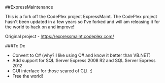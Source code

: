 ##ExpressMaintenance

This is a fork off the CodePlex project ExpressMaint. The CodePlex project hasn't been updated in a few years so I've forked and will am releasing it for the
world to hack on and improve!

Original project - https://expressmaint.codeplex.com/

###To Do

* Convert to C# (why? I like using C# and know it better than VB.NET)
* Add support for SQL Server Express 2008 R2 and SQL Server Express 2012
* GUI interface for those scared of CLI. :)
* Free the world!
